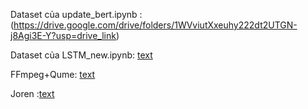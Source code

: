 Dataset của update_bert.ipynb : (https://drive.google.com/drive/folders/1WVviutXxeuhy222dt2UTGN-j8Agi3E-Y?usp=drive_link)

Dataset của LSTM_new.ipynb: [text](https://drive.google.com/drive/folders/1mhWdatqM7iuwGkjGbejs_Cl3IIqdImqS?usp=sharing)

FFmpeg+Qume: [text](https://ieeexplore.ieee.org/abstract/document/9448435)

Joren :[text](https://docs.joern.io/)